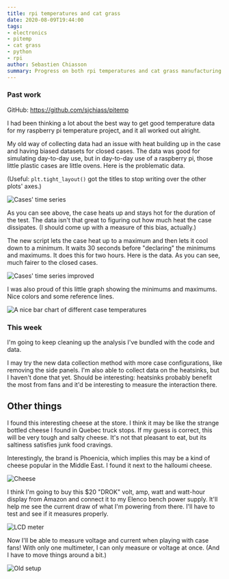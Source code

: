 ```yaml
---
title: rpi temperatures and cat grass
date: 2020-08-09T19:44:00
tags:
- electronics
- pitemp
- cat grass
- python
- rpi
author: Sebastien Chiasson
summary: Progress on both rpi temperatures and cat grass manufacturing.
---
```


### Past work

GitHub: <https://github.com/sjchiass/pitemp>

I had been thinking a lot about the best way to get good temperature data for my raspberry pi temperature project, and it all worked out alright.

My old way of collecting data had an issue with heat building up in the case and having biased datasets for closed cases. The data was good for simulating day-to-day use, but in day-to-day use of a raspberry pi, those little plastic cases are little ovens. Here is the problematic data.

(Useful: `plt.tight_layout()` got the titles to stop writing over the other plots' axes.)

![Cases' time series](images/timeseries.png)

As you can see above, the case heats up and stays hot for the duration of the test. The data isn't that great to figuring out how much heat the case dissipates. (I should come up with a measure of this bias, actually.)

The new script lets the case heat up to a maximum and then lets it cool down to a minimum. It waits 30 seconds before "declaring" the minimums and maximums. It does this for two hours. Here is the data. As you can see, much fairer to the closed cases.

![Cases' time series improved](images/time_series_better.png)

I was also proud of this little graph showing the minimums and maximums. Nice colors and some reference lines.

![A nice bar chart of different case temperatures](images/minmax_temps.png)

### This week

I'm going to keep cleaning up the analysis I've bundled with the code and data.

I may try the new data collection method with more case configurations, like removing the side panels. I'm also able to collect data on the heatsinks, but I haven't done that yet. Should be interesting: heatsinks probably benefit the most from fans and it'd be interesting to measure the interaction there.

## Other things

I found this interesting cheese at the store. I think it may be like the strange bottled cheese I found in Quebec truck stops. If my guess is correct, this will be very tough and salty cheese. It's not that pleasant to eat, but its saltiness satisfies junk food cravings.

Interestingly, the brand is Phoenicia, which implies this may be a kind of cheese popular in the Middle East. I found it next to the halloumi cheese.

![Cheese](images/20200809_131912.jpg)

I think I'm going to buy this $20 "DROK" volt, amp, watt and watt-hour display from Amazon and connect it to my Elenco bench power supply. It'll help me see the current draw of what I'm powering from there. I'll have to test and see if it measures properly.

![LCD meter](images/voltmeter.jpg)

Now I'll be able to measure voltage and current when playing with case fans! With only one multimeter, I can only measure or voltage at once. (And I have to move things around a bit.)

![Old setup](images/20200704_192253.jpg)

